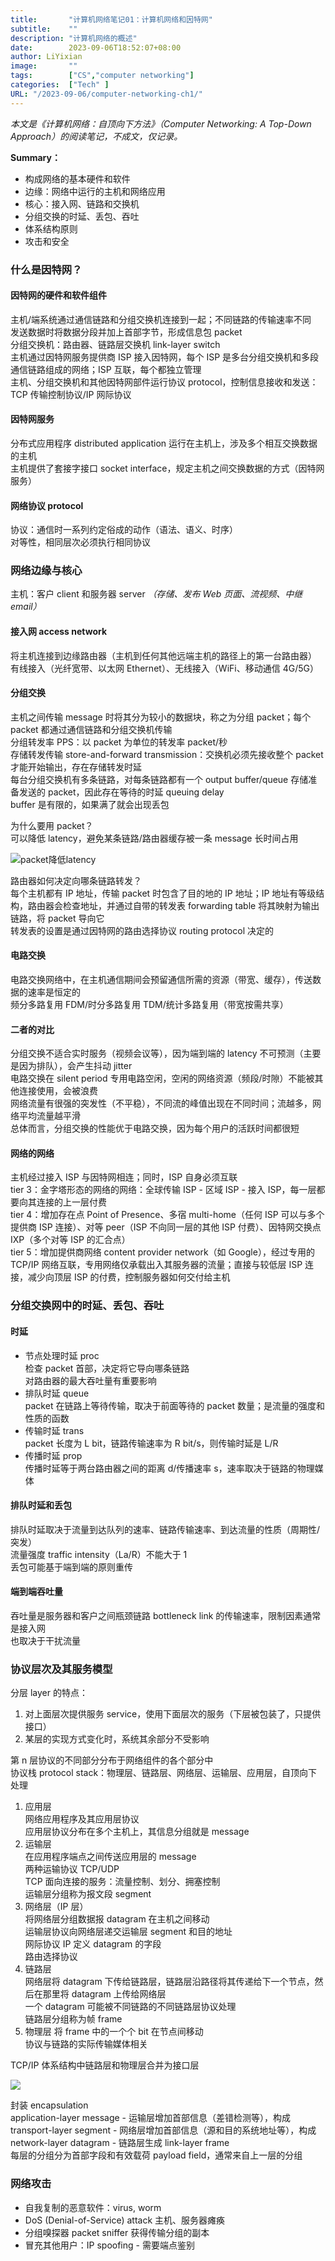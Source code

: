 ```yaml
---
title:       "计算机网络笔记01：计算机网络和因特网"
subtitle:    ""
description: "计算机网络的概述"
date:        2023-09-06T18:52:07+08:00
author: LiYixian
image:       ""
tags:        ["CS","computer networking"]
categories:  ["Tech" ]
URL: "/2023-09-06/computer-networking-ch1/"
---
```

*本文是《计算机网络：自顶向下方法》（Computer Networking: A Top-Down Approach）的阅读笔记，不成文，仅记录。*

**Summary：**  
- 构成网络的基本硬件和软件
- 边缘：网络中运行的主机和网络应用
- 核心：接入网、链路和交换机
- 分组交换的时延、丢包、吞吐
- 体系结构原则
- 攻击和安全

### 什么是因特网？
#### 因特网的硬件和软件组件

主机/端系统通过通信链路和分组交换机连接到一起；不同链路的传输速率不同  
发送数据时将数据分段并加上首部字节，形成信息包 packet  
分组交换机：路由器、链路层交换机 link-layer switch  
主机通过因特网服务提供商 ISP 接入因特网，每个 ISP 是多台分组交换机和多段通信链路组成的网络；ISP 互联，每个都独立管理  
主机、分组交换机和其他因特网部件运行协议 protocol，控制信息接收和发送：TCP 传输控制协议/IP 网际协议  

#### 因特网服务

分布式应用程序 distributed application 运行在主机上，涉及多个相互交换数据的主机  
主机提供了套接字接口 socket interface，规定主机之间交换数据的方式（因特网服务）  

#### 网络协议 protocol

协议：通信时一系列约定俗成的动作（语法、语义、时序）  
对等性，相同层次必须执行相同协议  

### 网络边缘与核心

主机：客户 client 和服务器 server *（存储、发布 Web 页面、流视频、中继 email）*  

#### 接入网 access network

将主机连接到边缘路由器（主机到任何其他远端主机的路径上的第一台路由器）  
有线接入（光纤宽带、以太网 Ethernet）、无线接入（WiFi、移动通信 4G/5G）

#### 分组交换

主机之间传输 message 时将其分为较小的数据块，称之为分组 packet；每个 packet 都通过通信链路和分组交换机传输  
分组转发率 PPS：以 packet 为单位的转发率 packet/秒  
存储转发传输 store-and-forward transmission：交换机必须先接收整个 packet 才能开始输出，存在存储转发时延  
每台分组交换机有多条链路，对每条链路都有一个 output buffer/queue 存储准备发送的 packet，因此存在等待的时延 queuing delay  
buffer 是有限的，如果满了就会出现丢包  

为什么要用 packet？  
可以降低 latency，避免某条链路/路由器缓存被一条 message 长时间占用  

![packet降低latency](/img/packet_latency.png)

路由器如何决定向哪条链路转发？  
每个主机都有 IP 地址，传输 packet 时包含了目的地的 IP 地址；IP 地址有等级结构，路由器会检查地址，并通过自带的转发表 forwarding table 将其映射为输出链路，将 packet 导向它  
转发表的设置是通过因特网的路由选择协议 routing protocol 决定的  

#### 电路交换

电路交换网络中，在主机通信期间会预留通信所需的资源（带宽、缓存），传送数据的速率是恒定的  
频分多路复用 FDM/时分多路复用 TDM/统计多路复用（带宽按需共享）  

#### 二者的对比

分组交换不适合实时服务（视频会议等），因为端到端的 latency 不可预测（主要是因为排队），会产生抖动 jitter  
电路交换在 silent period 专用电路空闲，空闲的网络资源（频段/时隙）不能被其他连接使用，会被浪费  
网络流量有很强的突发性（不平稳），不同流的峰值出现在不同时间；流越多，网络平均流量越平滑  
总体而言，分组交换的性能优于电路交换，因为每个用户的活跃时间都很短  

#### 网络的网络

主机经过接入 ISP 与因特网相连；同时，ISP 自身必须互联  
tier 3：金字塔形态的网络的网络：全球传输 ISP - 区域 ISP - 接入 ISP，每一层都要向其连接的上一层付费  
tier 4：增加存在点 Point of Presence、多宿 multi-home（任何 ISP 可以与多个提供商 ISP 连接）、对等 peer（ISP 不向同一层的其他 ISP 付费）、因特网交换点 IXP（多个对等 ISP 的汇合点）  
tier 5：增加提供商网络 content provider network（如 Google），经过专用的 TCP/IP 网络互联，专用网络仅承载出入其服务器的流量；直接与较低层 ISP 连接，减少向顶层 ISP 的付费，控制服务器如何交付给主机  

### 分组交换网中的时延、丢包、吞吐

#### 时延

- 节点处理时延 proc  
检查 packet 首部，决定将它导向哪条链路  
对路由器的最大吞吐量有重要影响
- 排队时延 queue  
packet 在链路上等待传输，取决于前面等待的 packet 数量；是流量的强度和性质的函数  
- 传输时延 trans  
packet 长度为 L bit，链路传输速率为 R bit/s，则传输时延是 L/R  
- 传播时延 prop  
传播时延等于两台路由器之间的距离 d/传播速率 s，速率取决于链路的物理媒体  

#### 排队时延和丢包

排队时延取决于流量到达队列的速率、链路传输速率、到达流量的性质（周期性/突发）  
流量强度 traffic intensity（La/R）不能大于 1  
丢包可能基于端到端的原则重传  

#### 端到端吞吐量

吞吐量是服务器和客户之间瓶颈链路 bottleneck link 的传输速率，限制因素通常是接入网  
也取决于干扰流量  

### 协议层次及其服务模型

分层 layer 的特点：  
1. 对上面层次提供服务 service，使用下面层次的服务（下层被包装了，只提供接口）
2. 某层的实现方式变化时，系统其余部分不受影响

第 n 层协议的不同部分分布于网络组件的各个部分中  
协议栈 protocol stack：物理层、链路层、网络层、运输层、应用层，自顶向下处理  

1. 应用层  
网络应用程序及其应用层协议  
应用层协议分布在多个主机上，其信息分组就是 message  
2. 运输层  
在应用程序端点之间传送应用层的 message  
两种运输协议 TCP/UDP  
TCP 面向连接的服务：流量控制、划分、拥塞控制  
运输层分组称为报文段 segment  
3. 网络层（IP 层）  
将网络层分组数据报 datagram 在主机之间移动  
运输层协议向网络层递交运输层 segment 和目的地址  
网际协议 IP 定义 datagram 的字段  
路由选择协议  
4. 链路层  
网络层将 datagram 下传给链路层，链路层沿路径将其传递给下一个节点，然后在那里将 datagram 上传给网络层  
一个 datagram 可能被不同链路的不同链路层协议处理  
链路层分组称为帧 frame  
5. 物理层
将 frame 中的一个个 bit 在节点间移动  
协议与链路的实际传输媒体相关  

TCP/IP 体系结构中链路层和物理层合并为接口层

![](/img/TCP_IP_architecture.png)

封装 encapsulation  
application-layer message - 运输层增加首部信息（差错检测等），构成 transport-layer segment - 网络层增加首部信息（源和目的系统地址等），构成 network-layer datagram - 链路层生成 link-layer frame  
每层的分组分为首部字段和有效载荷 payload field，通常来自上一层的分组  

### 网络攻击

- 自我复制的恶意软件：virus, worm
- DoS (Denial-of-Service) attack 主机、服务器瘫痪
- 分组嗅探器 packet sniffer 获得传输分组的副本
- 冒充其他用户：IP spoofing - 需要端点鉴别
